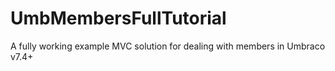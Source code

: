 # UmbMembersFullTutorial
A fully working example MVC solution for dealing with members in Umbraco v7.4+
